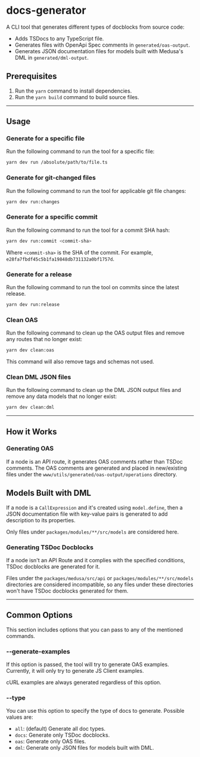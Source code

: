 # docs-generator

A CLI tool that generates different types of docblocks from source code:

- Adds TSDocs to any TypeScript file.
- Generates files with OpenApi Spec comments in `generated/oas-output`.
- Generates JSON documentation files for models built with Medusa's DML in `generated/dml-output`.

## Prerequisites

1. Run the `yarn` command to install dependencies.
2. Run the `yarn build` command to build source files.

---

## Usage

### Generate for a specific file

Run the following command to run the tool for a specific file:

```bash
yarn dev run /absolute/path/to/file.ts
```

### Generate for git-changed files

Run the following command to run the tool for applicable git file changes:

```bash
yarn dev run:changes
```

### Generate for a specific commit

Run the following command to run the tool for a commit SHA hash:

```bash
yarn dev run:commit <commit-sha>
```

Where `<commit-sha>` is the SHA of the commit. For example, `e28fa7fbdf45c5b1fa19848db731132a0bf1757d`.

### Generate for a release

Run the following command to run the tool on commits since the latest release.

```bash
yarn dev run:release
```

### Clean OAS

Run the following command to clean up the OAS output files and remove any routes that no longer exist:

```bash
yarn dev clean:oas
```

This command will also remove tags and schemas not used.

### Clean DML JSON files

Run the following command to clean up the DML JSON output files and remove any data models that no longer exist:

```bash
yarn dev clean:dml
```

---

## How it Works

### Generating OAS

If a node is an API route, it generates OAS comments rather than TSDoc comments. The OAS comments are generated and placed in new/existing files under the `www/utils/generated/oas-output/operations` directory.

## Models Built with DML

If a node is a `CallExpression` and it's created using `model.define`, then a JSON documentation file with key-value pairs is generated to add description to its properties.

Only files under `packages/modules/**/src/models` are considered here.

### Generating TSDoc Docblocks

If a node isn't an API Route and it complies with the specified conditions, TSDoc docblocks are generated for it. 

Files under the `packages/medusa/src/api` or `packages/modules/**/src/models` directories are considered incompatible, so any files under these directories won't have TSDoc docblocks generated for them.

---

## Common Options

This section includes options that you can pass to any of the mentioned commands.

### --generate-examples

If this option is passed, the tool will try to generate OAS examples. Currently, it will only try to generate JS Client examples.

cURL examples are always generated regardless of this option.

### --type

You can use this option to specify the type of docs to generate. Possible values are:

- `all`: (default) Generate all doc types.
- `docs`: Generate only TSDoc docblocks.
- `oas`: Generate only OAS files.
- `dml`: Generate only JSON files for models built with DML.